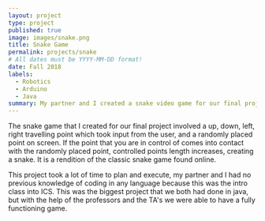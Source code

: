 ```yaml
---
layout: project
type: project
published: true
image: images/snake.png
title: Snake Game
permalink: projects/snake
# All dates must be YYYY-MM-DD format!
date: Fall 2018
labels:
  - Robotics
  - Arduino
  - Java
summary: My partner and I created a snake video game for our final project for ICS 111.
---
```


The snake game that I created for our final project involved a up, down, left, right travelling point which took input from the user, and a randomly placed point on screen.  If the point that you are in control of comes into contact with the randomly placed point, controlled points length increases, creating a snake.  It is a rendition of the classic snake game found online.  

This project took a lot of time to plan and execute, my partner and I had no previous knowledge of coding in any language because this was the intro class into ICS.  This was the biggest project that we both had done in java, but with the help of the professors and the TA's we were able to have a fully functioning game.

